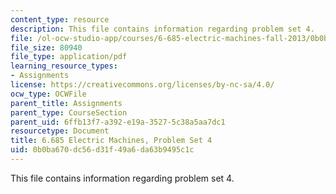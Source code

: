 ```yaml
---
content_type: resource
description: This file contains information regarding problem set 4.
file: /ol-ocw-studio-app/courses/6-685-electric-machines-fall-2013/0b0ba670dc56d31f49a6da63b9495c1c_MIT6_685F13_ps04.pdf
file_size: 80940
file_type: application/pdf
learning_resource_types:
- Assignments
license: https://creativecommons.org/licenses/by-nc-sa/4.0/
ocw_type: OCWFile
parent_title: Assignments
parent_type: CourseSection
parent_uid: 6ffb13f7-a392-e19a-3527-5c38a5aa7dc1
resourcetype: Document
title: 6.685 Electric Machines, Problem Set 4
uid: 0b0ba670-dc56-d31f-49a6-da63b9495c1c
---
```

This file contains information regarding problem set 4.